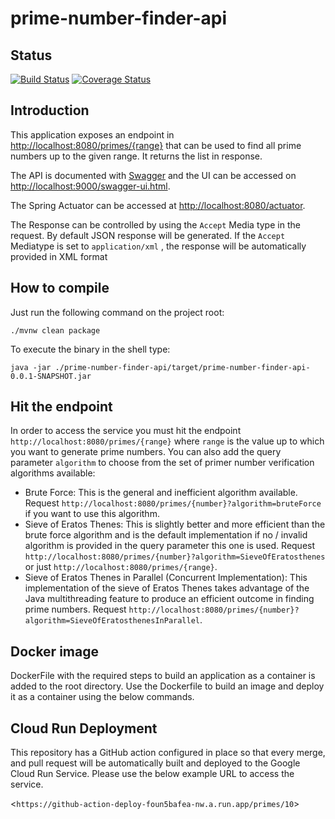 # prime-number-finder-api
## Status
[![Build Status](https://app.travis-ci.com/praveenD3veloper/prime-number-finder-api.svg?branch=main)](https://app.travis-ci.com/github/praveenD3veloper/prime-number-finder-api) [![Coverage Status](https://coveralls.io/repos/github/praveenD3veloper/prime-number-finder-api/badge.svg?branch=main)](https://coveralls.io/github/praveenD3veloper/prime-number-finder-api?branch=main)

## Introduction

This application exposes an endpoint in <http://localhost:8080/primes/{range}> that can be used to find all prime numbers up to the given range.  It returns the list in response.

The API is documented with [Swagger](http://swagger.io/) and the UI can be accessed on <http://localhost:9000/swagger-ui.html>.

The Spring Actuator can be accessed at <http://localhost:8080/actuator>.

The Response can be controlled by using the `Accept` Media type in the request.  By default JSON response will be generated.  If the `Accept` Mediatype is set to `application/xml` , the response will be automatically provided in XML format


## How to compile

Just run the following command on the project root:

    ./mvnw clean package

To execute the binary in the shell type:

    java -jar ./prime-number-finder-api/target/prime-number-finder-api-0.0.1-SNAPSHOT.jar

## Hit the endpoint

In order to access the service you must hit the endpoint `http://localhost:8080/primes/{range}` where `range` is the value up to which you want to generate prime numbers. You can also add the query parameter `algorithm` to choose from the set of primer number verification algorithms available:

  * Brute Force: This is the general and inefficient algorithm available. Request `http://localhost:8080/primes/{number}?algorithm=bruteForce` if you want to use this algorithm.
  * Sieve of Eratos Thenes: This is slightly better and more efficient than the brute force algorithm and is the default implementation if no / invalid algorithm is provided in the query parameter this one is used. Request `http://localhost:8080/primes/{number}?algorithm=SieveOfEratosthenes` or just `http://localhost:8080/primes/{range}`.
  * Sieve of Eratos Thenes in Parallel (Concurrent Implementation):  This implementation of the sieve of Eratos Thenes takes advantage of the Java multithreading feature to produce an efficient outcome in finding prime numbers. Request `http://localhost:8080/primes/{number}?algorithm=SieveOfEratosthenesInParallel`.
    

## Docker image
  DockerFile with the required steps to build an application as a container is added to the root directory.  Use the Dockerfile to build an image and deploy it as a container using the below commands.

## Cloud Run Deployment
  This repository has a GitHub action configured in place so that every merge, and pull request will be automatically built and deployed to the Google Cloud Run Service.  Please use the below example URL to access the service.

  <`https://github-action-deploy-foun5bafea-nw.a.run.app/primes/10`>
